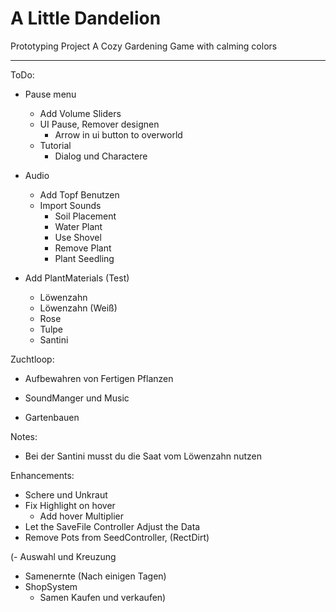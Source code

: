 # A Little Dandelion
Prototyping Project
A Cozy Gardening Game with calming colors

---
ToDo:
- Pause menu
  - Add Volume Sliders
  - UI Pause, Remover designen
    - Arrow in ui button to overworld
  - Tutorial
    - Dialog und Charactere

- Audio
  - Add Topf Benutzen
  - Import Sounds
    - Soil Placement
    - Water Plant
    - Use Shovel
    - Remove Plant
    - Plant Seedling

- Add PlantMaterials (Test)
  - Löwenzahn
  - Löwenzahn (Weiß)
  - Rose
  - Tulpe
  - Santini


Zuchtloop:
- Aufbewahren von Fertigen Pflanzen

- SoundManger und Music
- Gartenbauen

Notes:
- Bei der Santini musst du die Saat vom Löwenzahn nutzen

Enhancements:
- Schere und Unkraut
- Fix Highlight on hover
  - Add hover Multiplier
- Let the SaveFile Controller Adjust the Data
- Remove Pots from SeedController, (RectDirt)

(- Auswahl und Kreuzung
- Samenernte (Nach einigen Tagen)
- ShopSystem
  - Samen Kaufen und verkaufen)